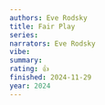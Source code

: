 ```yaml
---
authors: Eve Rodsky
title: Fair Play
series:
narrators: Eve Rodsky
vibe:
summary:
rating: 👍
finished: 2024-11-29
year: 2024
---
```

